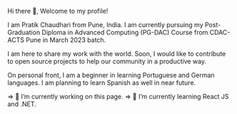 Hi there 👋, Welcome to my profile!

I am Pratik Chaudhari from Pune, India. I am currently pursuing my Post-Graduation Diploma in Advanced Computing (PG-DAC) Course from CDAC-ACTS Pune in March 2023 batch.

I am here to share my work with the world. Soon, I would like to contribute to open source projects to help our community in a productive way.

On personal front, I am a beginner in learning Portuguese and German languages. I am planning to learn Spanish as well in near future.

=> 🔭 I’m currently working on this page.
=> 🌱 I’m currently learning React JS and .NET.

<!--
**pratik-gc/pratik-gc** is a ✨ _special_ ✨ repository because its `README.md` (this file) appears on your GitHub profile.

Here are some ideas to get you started:

- 🔭 I’m currently working on ...
- 🌱 I’m currently learning ...
- 👯 I’m looking to collaborate on ...
- 🤔 I’m looking for help with ...
- 💬 Ask me about ...
- 📫 How to reach me: ...
- 😄 Pronouns: ...
- ⚡ Fun fact: ...
-->
